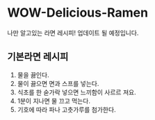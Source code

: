 # WOW-Delicious-Ramen 
나만 알고있는 라면 레시피! 업데이트 될 예정입니다.

## 기본라면 레시피
1. 물을 끓인다.
1. 물이 끓으면 면과 스프를 넣는다.
1. 식초를 한 숟가락 넣으면 느끼함이 사르르 져요.
1. 1분이 지나면 물 끄고 먹는다.
1. 기호에 따라 파나 고춧가루를 첨가한다.
